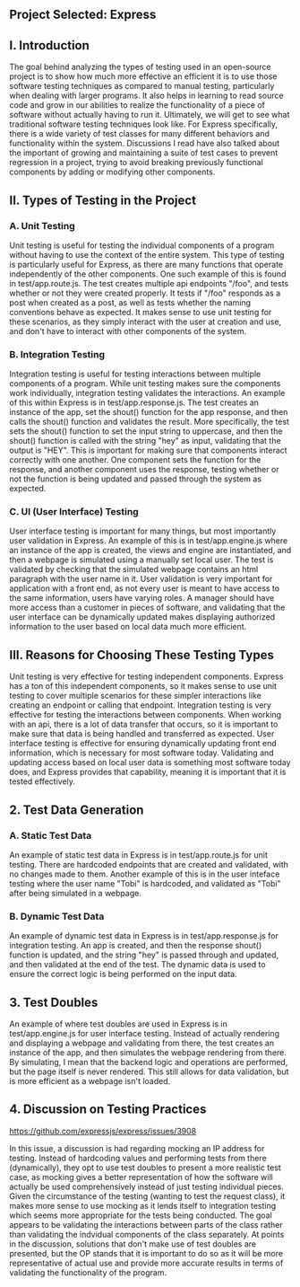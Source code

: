 ## Project Selected: Express
## I. Introduction
The goal behind analyzing the types of testing used in an open-source project is to show how much more effective an efficient it is to use those software testing techniques as compared to manual testing, particularly when dealing with larger programs. It also helps in learning to read source code and grow in our abilities to realize the functionality of a piece of software without actually having to run it. Ultimately, we will get to see what traditional software testing techniques look like. For Express specifically, there is a wide variety of test classes for many different behaviors and functionality within the system. Discussions I read have also talked about the important of growing and maintaining a suite of test cases to prevent regression in a project, trying to avoid breaking previously functional components by adding or modifying other components.

## II. Types of Testing in the Project
### A. Unit Testing
Unit testing is useful for testing the individual components of a program without having to use the context of the entire system. This type of testing is particularly useful for Express, as there are many functions that operate independently of the other components. One such example of this is found in test/app.route.js. The test creates multiple api endpoints "/foo", and tests whether or not they were created properly. It tests if "/foo" responds as a post when created as a post, as well as tests whether the naming conventions behave as expected. It makes sense to use unit testing for these scenarios, as they simply interact with the user at creation and use, and don't have to interact with other components of the system.

### B. Integration Testing
Integration testing is useful for testing interactions between multiple components of a program. While unit testing makes sure the components work individually, integration testing validates the interactions. An example of this within Express is in test/app.response.js. The test creates an instance of the app, set the shout() function for the app response, and then calls the shout() function and validates the result. More specifically, the test sets the shout() function to set the input string to uppercase, and then the shout() function is called with the string "hey" as input, validating that the output is "HEY". This is important for making sure that components interact correctly with one another. One component sets the function for the response, and another component uses the response, testing whether or not the function is being updated and passed through the system as expected.

### C. UI (User Interface) Testing
User interface testing is important for many things, but most importantly user validation in Express. An example of this is in test/app.engine.js where an instance of the app is created, the views and engine are instantiated, and then a webpage is simulated using a manually set local user. The test is validated by checking that the simulated webpage contains an html paragraph with the user name in it. User validation is very important for application with a front end, as not every user is meant to have access to the same information, users have varying roles. A manager should have more access than a customer in pieces of software, and validating that the user interface can be dynamically updated makes displaying authorized information to the user based on local data much more efficient.

## III. Reasons for Choosing These Testing Types
Unit testing is very effective for testing independent components. Express has a ton of this independent components, so it makes sense to use unit testing to cover multiple scenarios for these simpler interactions like creating an endpoint or calling that endpoint. Integration testing is very effective for testing the interactions between components. When working with an api, there is a lot of data transfer that occurs, so it is important to make sure that data is being handled and transferred as expected. User interface testing is effective for ensuring dynamically updating front end information, which is necessary for most software today. Validating and updating access based on local user data is something most software today does, and Express provides that capability, meaning it is important that it is tested effectively.

## 2. Test Data Generation
### A. Static Test Data
An example of static test data in Express is in test/app.route.js for unit testing. There are hardcoded endpoints that are created and validated, with no changes made to them. Another example of this is in the user inteface testing where the user name "Tobi" is hardcoded, and validated as "Tobi" after being simulated in a webpage.

### B. Dynamic Test Data
An example of dynamic test data in Express is in test/app.response.js for integration testing. An app is created, and then the response shout() function is updated, and the string "hey" is passed through and updated, and then validated at the end of the test. The dynamic data is used to ensure the correct logic is being performed on the input data.

## 3. Test Doubles
An example of where test doubles are used in Express is in test/app.engine.js for user interface testing. Instead of actually rendering and displaying a webpage and validating from there, the test creates an instance of the app, and then simulates the webpage rendering from there. By simulating, I mean that the backend logic and operations are performed, but the page itself is never rendered. This still allows for data validation, but is more efficient as a webpage isn't loaded.

## 4. Discussion on Testing Practices
https://github.com/expressjs/express/issues/3908

In this issue, a discussion is had regarding mocking an IP address for testing. Instead of hardcoding values and performing tests from there (dynamically), they opt to use test doubles to present a more realistic test case, as mocking gives a better representation of how the software will actually be used comprehensively instead of just testing individual pieces. Given the circumstance of the testing (wanting to test the request class), it makes more sense to use mocking as it lends itself to integration testing which seems more appropriate for the tests being conducted. The goal appears to be validating the interactions between parts of the class rather than validating the indvidual components of the class separately. At points in the discussion, solutions that don't make use of test doubles are presented, but the OP stands that it is important to do so as it will be more representative of actual use and provide more accurate results in terms of validating the functionality of the program.
